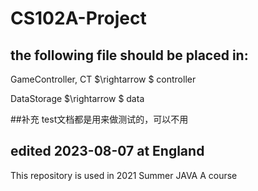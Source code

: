 # CS102A-Project
## the following file should be placed in:
GameController, CT $\rightarrow $ controller

DataStorage  $\rightarrow $ data

##补充
test文档都是用来做测试的，可以不用

## edited 2023-08-07 at England
This repository is used in 2021 Summer JAVA A course
